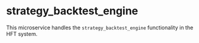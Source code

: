 # strategy_backtest_engine

This microservice handles the `strategy_backtest_engine` functionality in the HFT system.